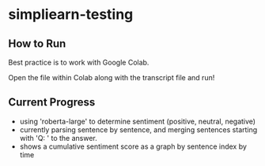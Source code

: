 # simpliearn-testing

## How to Run
Best practice is to work with Google Colab.

Open the file within Colab along with the transcript file and run!

## Current Progress
- using 'roberta-large' to determine sentiment (positive, neutral, negative)
- currently parsing sentence by sentence, and merging sentences starting with 'Q: ' to the answer.
- shows a cumulative sentiment score as a graph by sentence index by time
